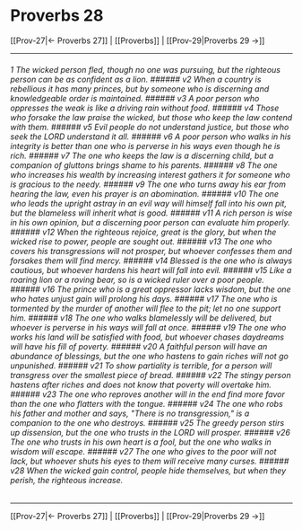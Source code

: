 # Proverbs 28

[[Prov-27|← Proverbs 27]] | [[Proverbs]] | [[Prov-29|Proverbs 29 →]]
***

###### 1 The wicked person fled, though no one was pursuing, but the righteous person can be as confident as a lion. ###### v2 When a country is rebellious it has many princes, but by someone who is discerning and knowledgeable order is maintained. ###### v3 A poor person who oppresses the weak is like a driving rain without food. ###### v4 Those who forsake the law praise the wicked, but those who keep the law contend with them. ###### v5 Evil people do not understand justice, but those who seek the LORD understand it all. ###### v6 A poor person who walks in his integrity is better than one who is perverse in his ways even though he is rich. ###### v7 The one who keeps the law is a discerning child, but a companion of gluttons brings shame to his parents. ###### v8 The one who increases his wealth by increasing interest gathers it for someone who is gracious to the needy. ###### v9 The one who turns away his ear from hearing the law, even his prayer is an abomination. ###### v10 The one who leads the upright astray in an evil way will himself fall into his own pit, but the blameless will inherit what is good. ###### v11 A rich person is wise in his own opinion, but a discerning poor person can evaluate him properly. ###### v12 When the righteous rejoice, great is the glory, but when the wicked rise to power, people are sought out. ###### v13 The one who covers his transgressions will not prosper, but whoever confesses them and forsakes them will find mercy. ###### v14 Blessed is the one who is always cautious, but whoever hardens his heart will fall into evil. ###### v15 Like a roaring lion or a roving bear, so is a wicked ruler over a poor people. ###### v16 The prince who is a great oppressor lacks wisdom, but the one who hates unjust gain will prolong his days. ###### v17 The one who is tormented by the murder of another will flee to the pit; let no one support him. ###### v18 The one who walks blamelessly will be delivered, but whoever is perverse in his ways will fall at once. ###### v19 The one who works his land will be satisfied with food, but whoever chases daydreams will have his fill of poverty. ###### v20 A faithful person will have an abundance of blessings, but the one who hastens to gain riches will not go unpunished. ###### v21 To show partiality is terrible, for a person will transgress over the smallest piece of bread. ###### v22 The stingy person hastens after riches and does not know that poverty will overtake him. ###### v23 The one who reproves another will in the end find more favor than the one who flatters with the tongue. ###### v24 The one who robs his father and mother and says, "There is no transgression," is a companion to the one who destroys. ###### v25 The greedy person stirs up dissension, but the one who trusts in the LORD will prosper. ###### v26 The one who trusts in his own heart is a fool, but the one who walks in wisdom will escape. ###### v27 The one who gives to the poor will not lack, but whoever shuts his eyes to them will receive many curses. ###### v28 When the wicked gain control, people hide themselves, but when they perish, the righteous increase.

***
[[Prov-27|← Proverbs 27]] | [[Proverbs]] | [[Prov-29|Proverbs 29 →]]
